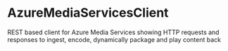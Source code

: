 # AzureMediaServicesClient
REST based client for Azure Media Services showing HTTP requests and responses to ingest, encode, dynamically package and play content back
